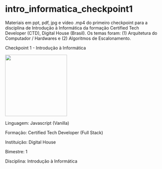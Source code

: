 # intro_informatica_checkpoint1
Materiais em ppt, pdf, jpg e vídeo .mp4 do primeiro checkpoint para a disciplina de Introdução à Informática da formação Certified Tech Developer (CTD), Digital House (Brasil). Os temas foram: (1) Arquitetura do Computador / Hardwares e (2) Algoritmos de Escalonamento.

Checkpoint 1 - Introdução à Informática

<img src="https://media3.giphy.com/media/qUt4xeREPBTEdteWKw/giphy.gif" width="200" style="max-width: 100%;">

Linguagem: Javascript (Vanilla)

Formação: Certified Tech Developer (Full Stack)

Instituição: Digital House

Bimestre: 1

Disciplina: Introdução à Informática

